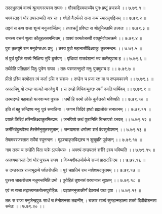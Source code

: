 तदद्भुततमं वाक्यं श्रुत्वागस्त्यस्य राघवः ।
गौरवाद्विस्मयाच्चैव पुनः प्रष्टुं प्रचक्रमे ।। ७.७९.१ ॥

भगवंस्तद्वनं घोरं तपस्तप्यति यत्र सः ।
श्वेतो वैदर्भको राजा कथं स्यादमृगद्विजम् ।। ७.७९.२ ॥

तद्वनं स कथ राजा शून्यं मनुजवर्जितम् ।
तपश्चर्तुं प्रविष्टः स श्रोतुमिच्छामि तत्त्वतः ।। ७.७९.३ ॥

रामस्य वचनं श्रुत्वा कौतूहलसमन्वितम् ।
वाक्यं परमतेजस्वी वक्तुमेवोपचक्रमे ।। ७.७९.४ ॥

पुरा कृतयुगे राम मनुर्दण्डधरः प्रभुः ।
तस्य पुत्रो महानासीदिक्ष्वाकुः कुलनन्दनः ।। ७.७९.५ ॥

तं पुत्रं पूर्वंकं राज्ये निक्षिप्य भुवि दुर्जयम् ।
पृथिव्यां राजवंशानां भव कर्तेत्युवाच ह ।। ७.७९.६ ॥

तथैवेति प्रतिज्ञातं पितुः पुत्रेण राघव ।
ततः परमसन्तुष्टो मनुः पुत्रमुवाच ह ।। ७.७९.७ ॥

प्रीतो ऽस्मि परमोदार त्वं कर्ता ऽसि न संशयः ।
दण्डेन च प्रजा रक्ष मा च दण्डमकारणे ।। ७.७९.८ ॥

अपराधिषु यो दण्डः पात्यते मानवेषु वै ।
स दण्डो विधिवन्मुक्तः स्वर्गं नयति पार्थिवम् ।। ७.७९.९ ॥

तस्माद्दण्डे महाबाहो यत्नवान्भव पुत्रक ।
धर्मो हि परमो लोके कुर्वतस्ते भविष्यति ।। ७.७९.१० ॥

इति तं बहु सन्दिश्य मनुः पुत्रं समाधिना ।
जगाम त्रिदिवं हृष्टो ब्रह्मलोकं सनातनम् ।। ७.७९.११ ॥

प्रयाते त्रिदिवं तस्मिन्निक्ष्वाकुरमितप्रभः ।
जनयिष्ये कथं पुत्रानिति चिन्तापरो ऽभवत् ।। ७.७९.१२ ॥

कर्मभिर्बहुरूपैश्च तैस्तैर्मनुसुतस्सुतान् ।
जनयामास धर्मात्मा शतं देवसुतोपमान् ।। ७.७९.१३ ॥

तेषामवरजस्तात सर्वेषां रघुनन्दन ।
मूढश्चाकृतविद्यश्च न शुश्रूषति पूर्वजान् ।। ७.७९.१४ ॥

नाम तस्य च दण्डेति पिता चक्रे ऽल्पमेधसः ।
अवश्यं दण्डपतनं शरीरे ऽस्य भविष्यति ।। ७.७९.१५ ॥

अपश्यमानस्तं देशं घोरं पुत्रस्य राघव ।
विन्ध्यशैवलयोर्मध्ये राज्यं प्रादादरिन्दम ।। ७.७९.१६ ॥

स दण्डस्तत्र राजाभूद्रम्ये पर्वतरोधसि ।
पुरं चाप्रतिमं राम न्यवेशयदनुत्तमम् ।। ७.७९.१७ ॥

पुरस्य चाकरोन्नाम मधुमन्तमिति प्रभो ।
पुरोहितं तूशनसं वरयामास सुव्रतम् ।। ७.७९.१८ ॥

एवं स राजा तद्राज्यमकरोत्सपुरोहितः ।
प्रहृष्टमनुजाकीर्णं देवराजं यथा वृषा ।। ७.७९.१९ ॥

ततः स राजा मनुजेन्द्रपुत्रः सार्धं च तेनोशनसा तदानीम् ।
चकार राज्यं सुमहान्महात्मा शक्रो दिवीवोशनसा समेतः ।। ७.७९.२० ।।

